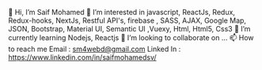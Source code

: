 👋 Hi, I’m Saif Mohamed
👀 I’m interested in javascript, ReactJs, Redux, Redux-hooks, NextJs, Restful API's, firebase , SASS, AJAX, Google Map, JSON, Bootstrap, Material UI, Semantic UI ,Vuexy, Html, Html5, Css3
🌱 I’m currently learning Nodejs, Reactjs
💞️ I’m looking to collaborate on ...
📫 How to reach me
Email : sm4webd@gmail.com
Linked In : https://www.linkedin.com/in/saifmohamedsv/
<!---
saifmohamedo/saifmohamedo is a ✨ special ✨ repository because its `README.md` (this file) appears on your GitHub profile.
You can click the Preview link to take a look at your changes.
--->
